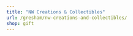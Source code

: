 ```yaml
---
title: "NW Creations & Collectibles"
url: /gresham/nw-creations-and-collectibles/
shop: gift
---
```

